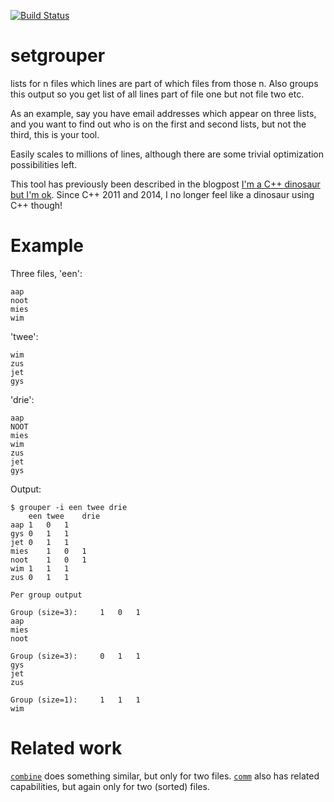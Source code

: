 [![Build Status](https://travis-ci.org/ahupowerdns/setgrouper.svg?branch=master)](https://travis-ci.org/ahupowerdns/setgrouper)
# setgrouper
lists for n files which lines are part of which files from those n. Also
groups this output so you get list of all lines part of file one but not
file two etc.

As an example, say you have email addresses which appear on three lists, and
you want to find out who is on the first and second lists, but not the
third, this is your tool.

Easily scales to millions of lines, although there are some trivial
optimization possibilities left.

This tool has previously been described in the blogpost [I'm a C++ dinosaur
but I'm ok](http://bert-hubert.blogspot.nl/2012/10/im-c-dinosaur-but-im-ok.html).
Since C++ 2011 and 2014, I no longer feel like a dinosaur using C++ though!

# Example

Three files, 'een':
```
aap
noot
mies
wim
```

'twee':
```
wim
zus 
jet
gys
```

'drie':
```
aap
NOOT
mies
wim
zus
jet
gys
```

Output:
```
$ grouper -i een twee drie
	een	twee	drie	
aap	1	0	1	
gys	0	1	1	
jet	0	1	1	
mies	1	0	1	
noot	1	0	1	
wim	1	1	1	
zus	0	1	1	

Per group output	

Group (size=3): 	1	0	1	
aap	
mies	
noot	

Group (size=3): 	0	1	1	
gys	
jet	
zus	

Group (size=1): 	1	1	1	
wim	
```

# Related work
[`combine`](https://manpages.debian.org/testing/moreutils/combine.1.en.html) does something similar, but only for two files.
[`comm`](https://manpages.debian.org/testing/coreutils/comm.1.en.html) also
has related capabilities, but again only for two (sorted) files.
